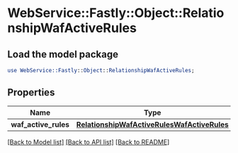 # WebService::Fastly::Object::RelationshipWafActiveRules

## Load the model package
```perl
use WebService::Fastly::Object::RelationshipWafActiveRules;
```

## Properties
Name | Type | Description | Notes
------------ | ------------- | ------------- | -------------
**waf_active_rules** | [**RelationshipWafActiveRulesWafActiveRules**](RelationshipWafActiveRulesWafActiveRules.md) |  | [optional] 

[[Back to Model list]](../README.md#documentation-for-models) [[Back to API list]](../README.md#documentation-for-api-endpoints) [[Back to README]](../README.md)


